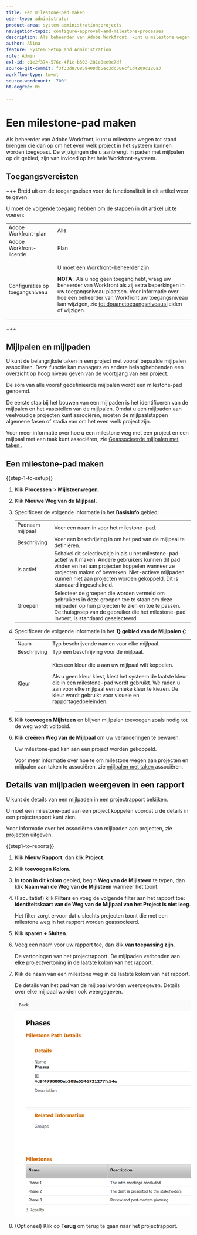 ```yaml
---
title: Een milestone-pad maken
user-type: administrator
product-area: system-administration;projects
navigation-topic: configure-approval-and-milestone-processes
description: Als beheerder van Adobe Workfront, kunt u milestone wegen tot stand brengen die dan op om het even welk project in het systeem kunnen worden toegepast. De wijzigingen die u aanbrengt in paden met mijlpalen op dit gebied, zijn van invloed op het hele Workfront-systeem.
author: Alina
feature: System Setup and Administration
role: Admin
exl-id: c1e2f374-576c-4f1c-b502-281e8ee9e7df
source-git-commit: f3f33d870859408db5ec3dc306cf1d4209c126a3
workflow-type: tm+mt
source-wordcount: '700'
ht-degree: 0%

---
```


# Een milestone-pad maken

<!--Audited: 07/2024-->

<!--
NOTE: DON'T DELETE, DRAFT OR HIDE THIS ARTICLE. IT IS LINKED TO THE PRODUCT, THROUGH THE CONTEXT SENSITIVE HELP LINKS.
-->

<!--<span class="preview">The information on this page refers to functionality not yet generally available. It is available only in the Preview environment for all customers. After the monthly releases to Production, the same features are also available in the Production environment for customers who enabled fast releases. </span>   

<span class="preview">For information about fast releases, see [Enable or disable fast releases for your organization](/help/quicksilver/administration-and-setup/set-up-workfront/configure-system-defaults/enable-fast-release-process.md). </span>-->

Als beheerder van Adobe Workfront, kunt u milestone wegen tot stand brengen die dan op om het even welk project in het systeem kunnen worden toegepast. De wijzigingen die u aanbrengt in paden met mijlpalen op dit gebied, zijn van invloed op het hele Workfront-systeem.

## Toegangsvereisten

+++ Breid uit om de toegangseisen voor de functionaliteit in dit artikel weer te geven.

U moet de volgende toegang hebben om de stappen in dit artikel uit te voeren:

<table style="table-layout:auto"> 
 <col> 
 <col> 
 <tbody> 
  <tr> 
   <td role="rowheader">Adobe Workfront-plan</td> 
   <td>Alle</td> 
  </tr> 
  <tr> 
   <td role="rowheader">Adobe Workfront-licentie</td> 
   <td>Plan</td> 
  </tr> 
  <tr> 
   <td role="rowheader">Configuraties op toegangsniveau</td> 
   <td> <p>U moet een Workfront-beheerder zijn.</p> <p><b> NOTA </b>: Als u nog geen toegang hebt, vraag uw beheerder van Workfront als zij extra beperkingen in uw toegangsniveau plaatsen. Voor informatie over hoe een beheerder van Workfront uw toegangsniveau kan wijzigen, zie <a href="../../../administration-and-setup/add-users/configure-and-grant-access/create-modify-access-levels.md" class="MCXref xref"> tot douanetoegangsniveaus </a> leiden of wijzigen.</p> </td> 
  </tr> 
 </tbody> 
</table>

+++

## Mijlpalen en mijlpaden

U kunt de belangrijkste taken in een project met vooraf bepaalde mijlpalen associëren. Deze functie kan managers en andere belanghebbenden een overzicht op hoog niveau geven van de voortgang van een project.

De som van alle vooraf gedefinieerde mijlpalen wordt een milestone-pad genoemd.

De eerste stap bij het bouwen van een mijlpaden is het identificeren van de mijlpalen en het vaststellen van de mijlpalen. Omdat u een mijlpaden aan veelvoudige projecten kunt associëren, moeten de mijlpaalstappen algemene fasen of stadia van om het even welk project zijn.

Voor meer informatie over hoe u een milestone weg met een project en een mijlpaal met een taak kunt associëren, zie [ Geassocieerde mijlpalen met taken ](../../../manage-work/tasks/manage-tasks/associate-milestones-with-tasks.md).

## Een milestone-pad maken

{{step-1-to-setup}}

1. Klik **Processen** > **Mijlsteenwegen**.
1. Klik **Nieuwe Weg van de Mijlpaal.**
1. Specificeer de volgende informatie in het **BasisInfo** gebied:

   <table style="table-layout:auto">
    <tr>
      <td>Padnaam mijlpaal</td>
       <td>Voer een naam in voor het milestone-pad.</td>
    </tr>
    <tr>
      <td>Beschrijving</td>
      <td>Voer een beschrijving in om het pad van de mijlpaal te definiëren.</td>
    </tr>
    <tr>
       <td>Is actief</td>
      <td>Schakel dit selectievakje in als u het milestone-pad actief wilt maken. Andere gebruikers kunnen dit pad vinden en het aan projecten koppelen wanneer ze projecten maken of bewerken. Niet-actieve mijlpaden kunnen niet aan projecten worden gekoppeld. Dit is standaard ingeschakeld.</td>
    </tr>
    <tr>
      <td>Groepen</td>
      <td>Selecteer de groepen die worden vermeld om gebruikers in deze groepen toe te staan om deze mijlpaden op hun projecten te zien en toe te passen. De thuisgroep van de gebruiker die het milestone-pad invoert, is standaard geselecteerd.</td>
    </tr>
   </table>

1. Specificeer de volgende informatie in het **1} gebied van de Mijlpalen {:**

   <table style="table-layout:auto"> 
    <col> 
    <col> 
    <tbody> 
     <tr> 
      <td role="rowheader">Naam</td> 
      <td>Typ beschrijvende namen voor elke mijlpaal.</td> 
     </tr> 
     <tr> 
      <td role="rowheader">Beschrijving</td> 
      <td>Typ een beschrijving voor de mijlpaal.</td> 
     </tr> 
     <tr> 
      <td role="rowheader">Kleur</td> 
      <td> <p>Kies een kleur die u aan uw mijlpaal wilt koppelen. </p> <p>Als u geen kleur kiest, kiest het systeem de laatste kleur die in een milestone-pad wordt gebruikt. We raden u aan voor elke mijlpaal een unieke kleur te kiezen. De kleur wordt gebruikt voor visuele en rapportagedoeleinden.</p> </td> 
     </tr> 
    </tbody> 
   </table>

1. Klik **toevoegen Mijlsteen** en blijven mijlpalen toevoegen zoals nodig tot de weg wordt voltooid.
1. Klik **creëren Weg van de Mijlpaal** om uw veranderingen te bewaren.

   Uw milestone-pad kan aan een project worden gekoppeld.

   Voor meer informatie over hoe te om milestone wegen aan projecten en mijlpalen aan taken te associëren, zie [ mijlpalen met taken ](../../../manage-work/tasks/manage-tasks/associate-milestones-with-tasks.md) associëren.


## Details van mijlpaden weergeven in een rapport

U kunt de details van een mijlpaden in een projectrapport bekijken.

U moet een milestone-pad aan een project koppelen voordat u de details in een projectrapport kunt zien.

Voor informatie over het associëren van mijlpaden aan projecten, zie [ projecten ](/help/quicksilver/manage-work/projects/manage-projects/edit-projects.md) uitgeven.

{{step1-to-reports}}

1. Klik **Nieuw Rapport**, dan klik **Project**.
1. Klik **toevoegen Kolom**.
1. In **toon in dit kolom** gebied, begin **Weg van de Mijlsteen** te typen, dan klik **Naam van de Weg van de Mijlsteen** wanneer het toont.
1. (Facultatief) klik **Filters** en voeg de volgende filter aan het rapport toe: **identiteitskaart van de Weg van de Mijlpaal van het Project is niet leeg**.

   Het filter zorgt ervoor dat u slechts projecten toont die met een milestone weg in het rapport worden geassocieerd.

1. Klik **sparen + Sluiten**.
1. Voeg een naam voor uw rapport toe, dan klik **van toepassing zijn**.

   De vertoningen van het projectrapport. De mijlpaden verbonden aan elke projectvertoning in de laatste kolom van het rapport.
1. Klik de naam van een milestone weg in de laatste kolom van het rapport.

   De details van het pad van de mijlpaal worden weergegeven. Details over elke mijlpaal worden ook weergegeven.

   ![ de wegdetails van de mijlpaal van projectrapport ](assets/milestone-details-from-project-report.png)

   <!--replace screen shot above with unshimming and mark it for Preview-->

1. (Optioneel) Klik op **Terug** om terug te gaan naar het projectrapport.



